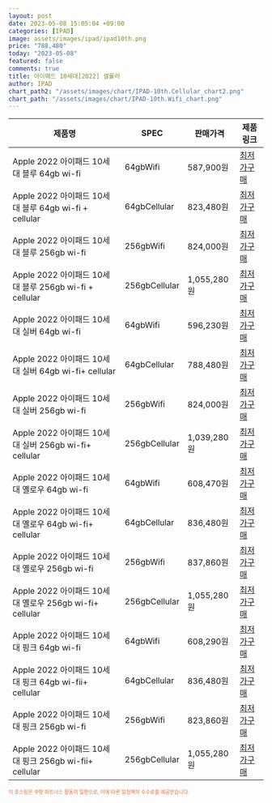 ```yaml
---
layout: post
date: 2023-05-08 15:05:04 +09:00
categories: [IPAD]
image: assets/images/ipad/ipad10th.png
price: "788,480"
today: "2023-05-08"
featured: false
comments: true
title: 아이패드 10세대[2022] 셀룰러
author: IPAD
chart_path2: "/assets/images/chart/IPAD-10th.Cellular_chart2.png"
chart_path: "/assets/images/chart/IPAD-10th.Wifi_chart.png"
---
```


<main>
<table id="rwd-table-large">
  <thead>
    <tr>
      <th>제품명</th>
      <th>SPEC</th>
      <th>판매가격</th>
      <th>제품링크</th>
    </tr>
  </thead>
  <tbody><tr>
        <td>Apple 2022 아이패드 10세대 블루 64gb wi-fi</td>
        <td>64gbWifi</td>
        <td>587,900원</td>
        <td><a href='https://link.coupang.com/a/SA3Jl' target='_blank'>최저가구매</a></td>
        </tr><tr>
        <td>Apple 2022 아이패드 10세대 블루 64gb wi-fi + cellular</td>
        <td>64gbCellular</td>
        <td>823,480원</td>
        <td><a href='https://link.coupang.com/a/SA4iJ' target='_blank'>최저가구매</a></td>
        </tr><tr>
        <td>Apple 2022 아이패드 10세대 블루  256gb wi-fi</td>
        <td>256gbWifi</td>
        <td>824,000원</td>
        <td><a href='https://link.coupang.com/a/SA4xc' target='_blank'>최저가구매</a></td>
        </tr><tr>
        <td>Apple 2022 아이패드 10세대 블루 256gb wi-fi + cellular</td>
        <td>256gbCellular</td>
        <td>1,055,280원</td>
        <td><a href='https://link.coupang.com/a/SA4D3' target='_blank'>최저가구매</a></td>
        </tr><tr>
        <td>Apple 2022 아이패드 10세대 실버 64gb wi-fi</td>
        <td>64gbWifi</td>
        <td>596,230원</td>
        <td><a href='https://link.coupang.com/a/SA4Hu' target='_blank'>최저가구매</a></td>
        </tr><tr>
        <td>Apple 2022 아이패드 10세대 실버 64gb wi-fi+ cellular</td>
        <td>64gbCellular</td>
        <td>788,480원</td>
        <td><a href='https://link.coupang.com/a/SA4LR' target='_blank'>최저가구매</a></td>
        </tr><tr>
        <td>Apple 2022 아이패드 10세대 실버 256gb wi-fi</td>
        <td>256gbWifi</td>
        <td>824,000원</td>
        <td><a href='https://link.coupang.com/a/SA4PI' target='_blank'>최저가구매</a></td>
        </tr><tr>
        <td>Apple 2022 아이패드 10세대 실버 256gb wi-fi+ cellular</td>
        <td>256gbCellular</td>
        <td>1,039,280원</td>
        <td><a href='https://link.coupang.com/a/SA4Ui' target='_blank'>최저가구매</a></td>
        </tr><tr>
        <td>Apple 2022 아이패드 10세대 옐로우 64gb wi-fi</td>
        <td>64gbWifi</td>
        <td>608,470원</td>
        <td><a href='https://link.coupang.com/a/SA4XU' target='_blank'>최저가구매</a></td>
        </tr><tr>
        <td>Apple 2022 아이패드 10세대 옐로우 64gb wi-fi+ cellular</td>
        <td>64gbCellular</td>
        <td>836,480원</td>
        <td><a href='https://link.coupang.com/a/SA41r' target='_blank'>최저가구매</a></td>
        </tr><tr>
        <td>Apple 2022 아이패드 10세대 옐로우 256gb wi-fi</td>
        <td>256gbWifi</td>
        <td>837,860원</td>
        <td><a href='https://link.coupang.com/a/SA44n' target='_blank'>최저가구매</a></td>
        </tr><tr>
        <td>Apple 2022 아이패드 10세대 옐로우 256gb wi-fi+ cellular</td>
        <td>256gbCellular</td>
        <td>1,055,280원</td>
        <td><a href='https://link.coupang.com/a/SA47s' target='_blank'>최저가구매</a></td>
        </tr><tr>
        <td>Apple 2022 아이패드 10세대 핑크 64gb wi-fi</td>
        <td>64gbWifi</td>
        <td>608,290원</td>
        <td><a href='https://link.coupang.com/a/SA49T' target='_blank'>최저가구매</a></td>
        </tr><tr>
        <td>Apple 2022 아이패드 10세대 핑크 64gb wi-fii+ cellular</td>
        <td>64gbCellular</td>
        <td>836,480원</td>
        <td><a href='https://link.coupang.com/a/SA5dg' target='_blank'>최저가구매</a></td>
        </tr><tr>
        <td>Apple 2022 아이패드 10세대 핑크 256gb wi-fi</td>
        <td>256gbWifi</td>
        <td>823,860원</td>
        <td><a href='https://link.coupang.com/a/SA5fG' target='_blank'>최저가구매</a></td>
        </tr><tr>
        <td>Apple 2022 아이패드 10세대 핑크 256gb wi-fii+ cellular</td>
        <td>256gbCellular</td>
        <td>1,055,280원</td>
        <td><a href='https://link.coupang.com/a/SA7eu' target='_blank'>최저가구매</a></td>
        </tr></tbody>
</table>
</main>
<div style="color:#e56a2c;font-size: 0.7em;" >
이 포스팅은 쿠팡 파트너스 활동의 일환으로, 이에 따른 일정액의 수수료를 제공받습니다.
</div>
